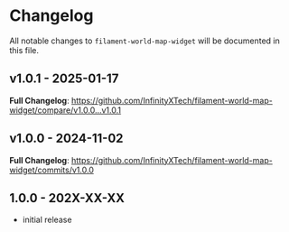 # Changelog

All notable changes to `filament-world-map-widget` will be documented in this file.

## v1.0.1 - 2025-01-17

**Full Changelog**: https://github.com/InfinityXTech/filament-world-map-widget/compare/v1.0.0...v1.0.1

## v1.0.0 - 2024-11-02

**Full Changelog**: https://github.com/InfinityXTech/filament-world-map-widget/commits/v1.0.0

## 1.0.0 - 202X-XX-XX

- initial release
